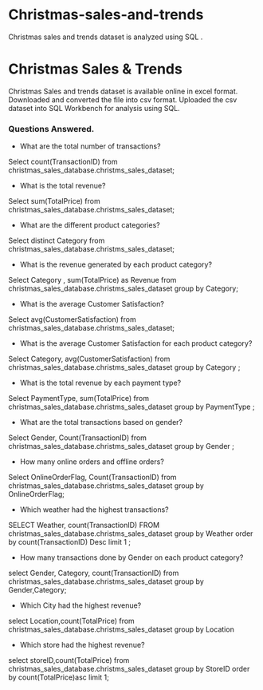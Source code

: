 # Christmas-sales-and-trends
Christmas sales and trends dataset is analyzed using SQL .


# Christmas Sales & Trends

Christmas Sales and trends dataset is available online in excel format.
Downloaded and converted the file into csv format.
Uploaded the csv dataset into SQL Workbench for analysis using SQL.

### Questions Answered.

- What are the total number of transactions?

Select count(TransactionID) from christmas_sales_database.christms_sales_dataset;

- What is the total revenue?

Select sum(TotalPrice) from christmas_sales_database.christms_sales_dataset;

-  What are the different product categories?

Select distinct Category from christmas_sales_database.christms_sales_dataset;

-   What is the revenue generated by each product    category?

Select  Category , sum(TotalPrice) as Revenue from christmas_sales_database.christms_sales_dataset
 group by Category;

 
- What is the average Customer Satisfaction?

Select avg(CustomerSatisfaction) from christmas_sales_database.christms_sales_dataset;

 - What is the average Customer Satisfaction for each product category?

Select Category, avg(CustomerSatisfaction) from christmas_sales_database.christms_sales_dataset
 group by Category ;

 - What is the total revenue by each payment type?

 Select PaymentType, sum(TotalPrice) from christmas_sales_database.christms_sales_dataset
group by PaymentType ;

 - What are the total transactions based on gender?

 Select Gender, Count(TransactionID) from christmas_sales_database.christms_sales_dataset
group by Gender ;

- How many online orders and offline orders?

Select OnlineOrderFlag, Count(TransactionID) from christmas_sales_database.christms_sales_dataset
group by OnlineOrderFlag;


 - Which weather had the highest transactions?

 SELECT Weather, count(TransactionID) FROM christmas_sales_database.christms_sales_dataset group by Weather 
order by count(TransactionID) Desc limit 1 ;

 - How many transactions done by Gender on each product category?

 select Gender, Category, count(TransactionID) from christmas_sales_database.christms_sales_dataset 
group by Gender,Category;

-  Which City had the highest revenue?

select Location,count(TotalPrice) from christmas_sales_database.christms_sales_dataset
group by Location

-  Which store had the highest revenue?

select storeID,count(TotalPrice) from christmas_sales_database.christms_sales_dataset
group by StoreID order by count(TotalPrice)asc limit 1;
 
